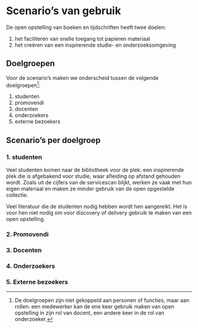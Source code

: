 # Scenario’s van gebruik #

De open opstelling van boeken en tijdschriften heeft twee doelen:

1. het faciliteren van snelle toegang tot papieren materiaal
2. het creëren van een inspirerende studie- en onderzoeksomgeving

## Doelgroepen ##

Voor de scenario’s maken we onderscheid tussen de volgende doelgroepen[^rol]:

1. studenten
2. promovendi
3. docenten
4. onderzoekers
5. externe bezoekers

## Scenario’s per doelgroep ##

### 1. studenten ###

Veel studenten komen naar de bibliotheek voor de plek: een inspirerende plek die is afgebakend voor studie, waar afleiding  op afstand gehouden wordt. Zoals uit de cijfers van de servicescan blijkt,  werken ze vaak met hun eigen materiaal en maken ze minder gebruik van de open opgestelde collectie.

Veel literatuur die de studenten nodig hebben wordt hen aangereikt. Het is voor hen niet nodig om voor discovery of delivery gebruik te maken van een open opstelling. 

### 2. Promovendi ###

### 3. Docenten ###

### 4. Onderzoekers ###

### 5. Externe bezoekers ###



[^rol]:  De doelgroepen zijn niet gekoppeld aan personen of functies, maar aan rollen: een medewerker kan de ene keer gebruik maken van open opstelling in zijn rol van docent, een andere keer in de rol van onderzoeker.